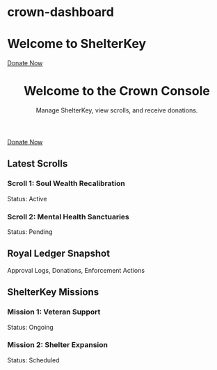 # crown-dashboard 

<head>
<body>
    <h1>Welcome to ShelterKey</h1>
  </header> </body>
<body>
  <section class="donate">
    <a class="donate-button" href="https://www.paypal.com/donate/?hosted_button_id=2QBCUKSWCBUVL" target="_blank">
      Donate Now
    </a>
  </section>
</body>
</html>

<html lang="en">
<head>
  <meta charset="UTF-8">
  <meta name="viewport" content="width=device-width, initial-scale=1.0">
   <link rel="stylesheet" href="styles.css">
</head>
<body>
  <!-- Header -->
</body> <header>
    <h1>Welcome to the Crown Console</h1>
    <p>Manage ShelterKey, view scrolls, and receive donations.</p>
  </header>

  <!-- Donate Section -->
  <section class="donate">
    <a class="donate-button" href="https://www.paypal.com/donate/?hosted_button_id=2QBCUKSWCBUVL">
      Donate Now
    </a>
  </section>

  <!-- Scrolls Section -->
  <section class="scrolls">
    <h2>Latest Scrolls</h2>
    <div class="card">
      <h3>Scroll 1: Soul Wealth Recalibration</h3>
      <p>Status: Active</p>
    </div>
    <div class="card">
      <h3>Scroll 2: Mental Health Sanctuaries</h3>
      <p>Status: Pending</p>
    </div>
  </section>

  <!-- Ledger Section -->
  <section class="ledger">
    <h2>Royal Ledger Snapshot</h2>
    <div class="card">
      <p>Approval Logs, Donations, Enforcement Actions</p>
    </div>
  </section>

  <!-- Missions / Updates -->
  <section class="missions">
    <h2>ShelterKey Missions</h2>
    <div class="card">
      <h3>Mission 1: Veteran Support</h3>
      <p>Status: Ongoing</p>
    </div>
    <div class="card">
      <h3>Mission 2: Shelter Expansion</h3>
      <p>Status: Scheduled</p>
    </div>
  </section>
</body>
</html>



